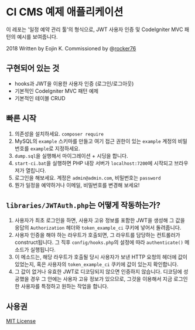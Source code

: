 # CI CMS 예제 애플리케이션

이 레포는 '일정 예약 관리 툴'의 형식으로, JWT 사용자 인증 및 CodeIgniter MVC 패턴의 예시를 보여줍니다.

2018 Written by Eojin K. Commissioned by @[rocker76](https://github.com/rocker76)

## 구현되어 있는 것
- hooks과 JWT을 이용한 사용자 인증 (로그인/로그아웃)
- 기본적인 CodeIgniter MVC 패턴 예제
- 기본적인 테이블 CRUD

## 빠른 시작
1. 의존성을 설치하세요. `composer require`
2. MySQL의 `example` 스키마를 만들고 여기 접근 권한이 있는 `example` 계정의 비밀번호를 `example`로 지정하세요.
3. `dump.sql`을 실행해서 마이그레이션 + 시딩을 합니다.
4. `start-ci.bat`을 실행하면 PHP 내장 서버가 `localhost:7200`에 시작되고 브라우저가 열립니다.
5. 로그인을 해보세요. 계정은 ` admin@admin.com `, 비밀번호는 `password`
6. 뭔가 일정을 예약하거나 이메일, 비밀번호를 변경해 보세요!

## `libraries/JWTAuth.php`는 어떻게 작동하는가?

1. 사용자가 최초 로그인을 하면, 사용자 고유 정보를 포함한 JWT을 생성해 그 값을 응답의 `Authorization` 헤더와 `token_example_ci` 쿠키에 넣어서 돌려줍니다.
2. 사용자 인증을 해야 하는 라우트가 호출되면, 그 라우트를 담당하는 컨트롤러가 construct됩니다. 그 직후 `config/hooks.php`의 설정에 따라 `authenticate()` 메소드가 실행됩니다.
3. 이 메소드는, 해당 라우트가 호출될 당시 사용자가 보낸 HTTP 요청의  헤더에 값이 있었는지, 혹은 사용자의 `token_example_ci` 쿠키에 값이 있는지 확인합니다.
4. 그 값이 없거나 유효한 JWT로 디코딩되지 않으면 인증하지 않습니다. 디코딩에 성공했을 경우 그 안에는 사용자 고유 정보가 있으므로, 그것을 이용해서 지금 로그인한 사용자를 특정하고 원하는 작업을 합니다.

## 사용권

[MIT License](https://www.olis.or.kr/license/Detailselect.do?lId=1006)